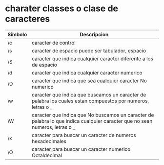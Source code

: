 # charater classes o clase de caracteres

|Simbolo|Descripcion|
|---|---|
|\\c|caracter de control|
|\\s|caracter de espacio puede ser tabulador, espacio|
|\\S|caracter que indica cualquier caracter diferente a los de espacio|
|\\d|caracter que indica cualquier caracter numerico|
|\\D|caracter que indica que sea cualquier caracter No numerico|
|\\w|caracter que indica que buscamos un caracter de palabra los cuales estan compuestos por numeros, letras o _ |
|\\W|caracter que indica que No buscamos un caracter de palabra lo que indica cualquier caracter que no sean numeros, letras o _|
|\x|caracter para buscar un caracter de numeros hexadecimales|
|\O|caracter para buscar un caracter numerico Octaldecimal|
